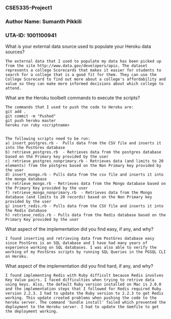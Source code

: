 ### CSE5335-Project1
### Author Name: Sumanth Pikkili
### UTA-ID: 1001100941


What is your external data source used to populate your Heroku data sources?

    The external data that I used to populate my data has been picked up from the site http://www.data.gov/developers/apis. The dataset represents a college Scorecards that makes it easier for students to search for a college that is a good fit for them. They can use the College Scorecard to find out more about a college's affordability and value so they can make more informed decisions about which college to attend. 
    

What are the Heroku toolbelt commands to execute the scripts?

    The commands that I used to push the code to Heroku are:
    git add .
    git commit -m "Pushed"
    git push heroku master
    heroku run ruby <scriptname>


    The following scripts need to be run:
    a) insert_postgres.rb -  Pulls data from the CSV file and inserts it into the PostGres database
    b) retrieve_postgres.rb  - Retrieves data from the postgres database based on the Primary key provided by the user
    c) retrieve_postgres_nonprimary.rb - Retrieves data (and limits to 20 elements) from the postgres based on the Non Primary key provided by the user
    d) insert_mongo.rb - Pulls data from the csv file and inserts it into the mongo database
    e) retrieve_mongo.rb - Retrieves data from the Mongo database based on the Primary Key provided by the user
    f) retrieve_mongo_nonprimary.rb  - Retrieves data from the Mongo database (and limits to 20 records) based on the Non Primary key provided by the user
    g) insert_redis.rb - Pulls data from the CSV file and inserts it into the Redis database
    h) retrieve_redis.rb - Pulls data from the Redis database based on the Primary Key provided by the user


What aspect of the implementation did you find easy, if any, and why?

    I found inserting and retrieving data from PostGres database easy since PostGres is an SQL database and I have had many years of experience working on SQL databases. I was also able to verify the working of my PostGres scripts by running SQL Queries in the PGSQL CLI on Heroku.
    
What aspect of the implementation did you find hard, if any, and why?

    I found implementing Redis with Ruby difficult because Redis involves Key Value pairs. I faced difficulties when trying to retrive data using keys. Also, the default Ruby version installed on Mac is 2.0.0 and the implementation steps that I followed for Redis required Ruby version 2.2.3. I had to update the Ruby version to 2.2.3 to get Redis working. This update created problems when pushing the code to the heroku server. The command 'bundle install' failed which prevented the deployment to the Heroku server. I had to update the Gemfile to get the deployment working.
    
